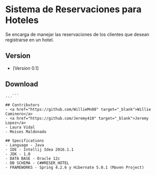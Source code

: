 Sistema de Reservaciones para Hoteles
======
Se encarga de manejar las reservaciones de los clientes que desean registrarse en un hotel.

## Version
* [Version 0.1]

## Download
```$ git clone https://github.com/WillieMn08/Hoteles.git
...```

## Contributors
- <a href="https://github.com/WillieMn08" target="_blank">Willie Caminero</a>
- <a href="https://github.com/Jeremy410" target="_blank">Jeremy Lopez</a>
- Laura Vidal
- Moises Maldonado

## Specifications
- Language - Java
- IDE - Intellij Idea 2016.1.1
- JDK - 1.8
- DATA BASE - Oracle 12c
- DB SCHEMA - C##RESER_HOTEL
- FRAMEWORKS - Spring 4.2.6 y Hibernate 5.0.1 (Maven Project)

